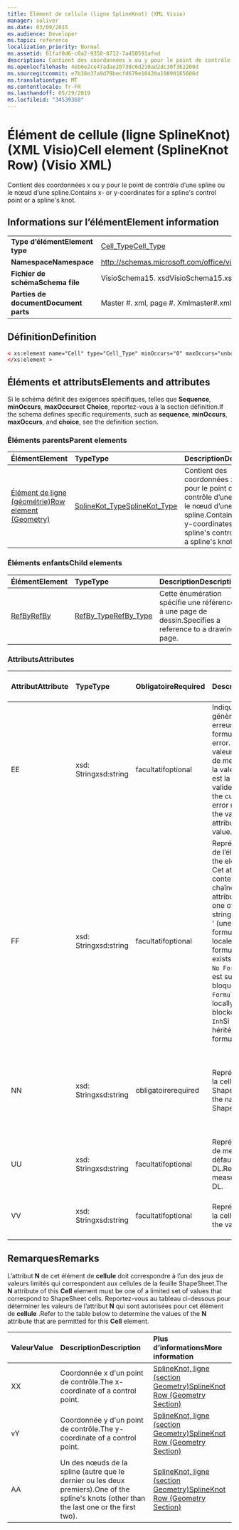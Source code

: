 ```yaml
---
title: Élément de cellule (ligne SplineKnot) (XML Visio)
manager: soliver
ms.date: 03/09/2015
ms.audience: Developer
ms.topic: reference
localization_priority: Normal
ms.assetid: 61faf0d6-c0a2-9350-8712-7a450591afad
description: Contient des coordonnées x ou y pour le point de contrôle d’une spline ou le nœud d’une spline.
ms.openlocfilehash: 4eb6e2ce47adae20738c0d210ad2dc30f362200d
ms.sourcegitcommit: e7b38e37a9d79becfd679e10420a19890165606d
ms.translationtype: MT
ms.contentlocale: fr-FR
ms.lasthandoff: 05/29/2019
ms.locfileid: "34539368"
---
```

# <a name="cell-element-splineknot-row-visio-xml"></a><span data-ttu-id="fa497-103">Élément de cellule (ligne SplineKnot) (XML Visio)</span><span class="sxs-lookup"><span data-stu-id="fa497-103">Cell element (SplineKnot Row) (Visio XML)</span></span>

<span data-ttu-id="fa497-104">Contient des coordonnées x ou y pour le point de contrôle d’une spline ou le nœud d’une spline.</span><span class="sxs-lookup"><span data-stu-id="fa497-104">Contains x- or y-coordinates for a spline's control point or a spline's knot.</span></span>
  
## <a name="element-information"></a><span data-ttu-id="fa497-105">Informations sur l’élément</span><span class="sxs-lookup"><span data-stu-id="fa497-105">Element information</span></span>

|||
|:-----|:-----|
|<span data-ttu-id="fa497-106">**Type d’élément**</span><span class="sxs-lookup"><span data-stu-id="fa497-106">**Element type**</span></span> <br/> |[<span data-ttu-id="fa497-107">Cell_Type</span><span class="sxs-lookup"><span data-stu-id="fa497-107">Cell_Type</span></span>](cell_type-complextypevisio-xml.md) <br/> |
|<span data-ttu-id="fa497-108">**Namespace**</span><span class="sxs-lookup"><span data-stu-id="fa497-108">**Namespace**</span></span> <br/> |http://schemas.microsoft.com/office/visio/2012/main  <br/> |
|<span data-ttu-id="fa497-109">**Fichier de schéma**</span><span class="sxs-lookup"><span data-stu-id="fa497-109">**Schema file**</span></span> <br/> |<span data-ttu-id="fa497-110">VisioSchema15. xsd</span><span class="sxs-lookup"><span data-stu-id="fa497-110">VisioSchema15.xsd</span></span>  <br/> |
|<span data-ttu-id="fa497-111">**Parties de document**</span><span class="sxs-lookup"><span data-stu-id="fa497-111">**Document parts**</span></span> <br/> |<span data-ttu-id="fa497-112">Master #. xml, page #. Xml</span><span class="sxs-lookup"><span data-stu-id="fa497-112">master#.xml, page#.xml</span></span>  <br/> |
   
## <a name="definition"></a><span data-ttu-id="fa497-113">Définition</span><span class="sxs-lookup"><span data-stu-id="fa497-113">Definition</span></span>

```XML
< xs:element name="Cell" type="Cell_Type" minOccurs="0" maxOccurs="unbounded" >
</xs:element >
```

## <a name="elements-and-attributes"></a><span data-ttu-id="fa497-114">Éléments et attributs</span><span class="sxs-lookup"><span data-stu-id="fa497-114">Elements and attributes</span></span>

<span data-ttu-id="fa497-115">Si le schéma définit des exigences spécifiques, telles que **Sequence**, **minOccurs**, **maxOccurs**et **Choice**, reportez-vous à la section définition.</span><span class="sxs-lookup"><span data-stu-id="fa497-115">If the schema defines specific requirements, such as **sequence**, **minOccurs**, **maxOccurs**, and **choice**, see the definition section.</span></span> 
  
### <a name="parent-elements"></a><span data-ttu-id="fa497-116">Éléments parents</span><span class="sxs-lookup"><span data-stu-id="fa497-116">Parent elements</span></span>

|<span data-ttu-id="fa497-117">**Élément**</span><span class="sxs-lookup"><span data-stu-id="fa497-117">**Element**</span></span>|<span data-ttu-id="fa497-118">**Type**</span><span class="sxs-lookup"><span data-stu-id="fa497-118">**Type**</span></span>|<span data-ttu-id="fa497-119">**Description**</span><span class="sxs-lookup"><span data-stu-id="fa497-119">**Description**</span></span>|
|:-----|:-----|:-----|
|[<span data-ttu-id="fa497-120">Élément de ligne (géométrie)</span><span class="sxs-lookup"><span data-stu-id="fa497-120">Row element (Geometry)</span></span>](row-element-geometry-sectionvisio-xml.md) <br/> |[<span data-ttu-id="fa497-121">SplineKot_Type</span><span class="sxs-lookup"><span data-stu-id="fa497-121">SplineKot_Type</span></span>](splineknot_type-complextypevisio-xml.md) <br/> |<span data-ttu-id="fa497-122">Contient des coordonnées x ou y pour le point de contrôle d’une spline ou le nœud d’une spline.</span><span class="sxs-lookup"><span data-stu-id="fa497-122">Contains x- or y-coordinates for a spline's control point or a spline's knot.</span></span>  <br/> |
   
### <a name="child-elements"></a><span data-ttu-id="fa497-123">Éléments enfants</span><span class="sxs-lookup"><span data-stu-id="fa497-123">Child elements</span></span>

|<span data-ttu-id="fa497-124">**Élément**</span><span class="sxs-lookup"><span data-stu-id="fa497-124">**Element**</span></span>|<span data-ttu-id="fa497-125">**Type**</span><span class="sxs-lookup"><span data-stu-id="fa497-125">**Type**</span></span>|<span data-ttu-id="fa497-126">**Description**</span><span class="sxs-lookup"><span data-stu-id="fa497-126">**Description**</span></span>|
|:-----|:-----|:-----|
|[<span data-ttu-id="fa497-127">RefBy</span><span class="sxs-lookup"><span data-stu-id="fa497-127">RefBy</span></span>](refby-element-cell_type-complextypevisio-xml.md) <br/> |[<span data-ttu-id="fa497-128">RefBy_Type</span><span class="sxs-lookup"><span data-stu-id="fa497-128">RefBy_Type</span></span>](refby_type-complextypevisio-xml.md) <br/> |<span data-ttu-id="fa497-129">Cette énumération spécifie une référence à une page de dessin.</span><span class="sxs-lookup"><span data-stu-id="fa497-129">Specifies a reference to a drawing page.</span></span>  <br/> |
   
### <a name="attributes"></a><span data-ttu-id="fa497-130">Attributs</span><span class="sxs-lookup"><span data-stu-id="fa497-130">Attributes</span></span>

|<span data-ttu-id="fa497-131">**Attribut**</span><span class="sxs-lookup"><span data-stu-id="fa497-131">**Attribute**</span></span>|<span data-ttu-id="fa497-132">**Type**</span><span class="sxs-lookup"><span data-stu-id="fa497-132">**Type**</span></span>|<span data-ttu-id="fa497-133">**Obligatoire**</span><span class="sxs-lookup"><span data-stu-id="fa497-133">**Required**</span></span>|<span data-ttu-id="fa497-134">**Description**</span><span class="sxs-lookup"><span data-stu-id="fa497-134">**Description**</span></span>|<span data-ttu-id="fa497-135">**Valeurs possibles**</span><span class="sxs-lookup"><span data-stu-id="fa497-135">**Possible values**</span></span>|
|:-----|:-----|:-----|:-----|:-----|
|<span data-ttu-id="fa497-136">E</span><span class="sxs-lookup"><span data-stu-id="fa497-136">E</span></span>  <br/> |<span data-ttu-id="fa497-137">xsd: String</span><span class="sxs-lookup"><span data-stu-id="fa497-137">xsd:string</span></span>  <br/> |<span data-ttu-id="fa497-138">facultatif</span><span class="sxs-lookup"><span data-stu-id="fa497-138">optional</span></span>  <br/> |<span data-ttu-id="fa497-139">Indique que la formule génère une erreur.</span><span class="sxs-lookup"><span data-stu-id="fa497-139">Indicates that the formula evaluates to an error.</span></span> <span data-ttu-id="fa497-140">La valeur **E** est la valeur actuelle (chaîne de message d’erreur); la valeur de l’attribut **V** est la dernière valeur valide.</span><span class="sxs-lookup"><span data-stu-id="fa497-140">The value of **E** is the current value (an error message string); the value of the **V** attribute is the last valid value.</span></span>  <br/> |<span data-ttu-id="fa497-141">Chaîne de message d’erreur.</span><span class="sxs-lookup"><span data-stu-id="fa497-141">An error message string.</span></span>  <br/> |
|<span data-ttu-id="fa497-142">F</span><span class="sxs-lookup"><span data-stu-id="fa497-142">F</span></span>  <br/> |<span data-ttu-id="fa497-143">xsd: String</span><span class="sxs-lookup"><span data-stu-id="fa497-143">xsd:string</span></span>  <br/> |<span data-ttu-id="fa497-144">facultatif</span><span class="sxs-lookup"><span data-stu-id="fa497-144">optional</span></span>  <br/> | <span data-ttu-id="fa497-145">Représente la formule de l’élément.</span><span class="sxs-lookup"><span data-stu-id="fa497-145">Represents the element's formula.</span></span> <span data-ttu-id="fa497-146">Cet attribut peut contenir l’une des chaînes suivantes:</span><span class="sxs-lookup"><span data-stu-id="fa497-146">This attribute can contain one of the following strings:</span></span>  <br/>  <span data-ttu-id="fa497-147">' (une formule) 'si la formule existe localement</span><span class="sxs-lookup"><span data-stu-id="fa497-147">'(some formula)' if the formula exists locally</span></span>  <br/>  <span data-ttu-id="fa497-148">`No Formula`Si la formule est supprimée ou bloquée localement</span><span class="sxs-lookup"><span data-stu-id="fa497-148">`No Formula` if the formula is locally deleted or blocked</span></span>  <br/>  <span data-ttu-id="fa497-149">`Inh`Si la formule est héritée.</span><span class="sxs-lookup"><span data-stu-id="fa497-149">`Inh` if the formula is inherited.</span></span>  <br/> |<span data-ttu-id="fa497-150">Une formule.</span><span class="sxs-lookup"><span data-stu-id="fa497-150">A formula.</span></span>  <br/> |
|<span data-ttu-id="fa497-151">N</span><span class="sxs-lookup"><span data-stu-id="fa497-151">N</span></span>  <br/> |<span data-ttu-id="fa497-152">xsd: String</span><span class="sxs-lookup"><span data-stu-id="fa497-152">xsd:string</span></span>  <br/> |<span data-ttu-id="fa497-153">obligatoire</span><span class="sxs-lookup"><span data-stu-id="fa497-153">required</span></span>  <br/> |<span data-ttu-id="fa497-154">Représente le nom de la cellule ShapeSheet.</span><span class="sxs-lookup"><span data-stu-id="fa497-154">Represents the name of the ShapeSheet cell.</span></span>  <br/> |<span data-ttu-id="fa497-155">Nom de la cellule ShapeSheet.</span><span class="sxs-lookup"><span data-stu-id="fa497-155">The name of the ShapeSheet cell.</span></span>  <br/> <span data-ttu-id="fa497-156">Consultez la section Remarques ci-dessous.</span><span class="sxs-lookup"><span data-stu-id="fa497-156">See the Remarks section below.</span></span>  <br/> |
|<span data-ttu-id="fa497-157">U</span><span class="sxs-lookup"><span data-stu-id="fa497-157">U</span></span>  <br/> |<span data-ttu-id="fa497-158">xsd: String</span><span class="sxs-lookup"><span data-stu-id="fa497-158">xsd:string</span></span>  <br/> |<span data-ttu-id="fa497-159">facultatif</span><span class="sxs-lookup"><span data-stu-id="fa497-159">optional</span></span>  <br/> |<span data-ttu-id="fa497-160">Représente une unité de mesure la valeur par défaut est DL.</span><span class="sxs-lookup"><span data-stu-id="fa497-160">Represents a unit of measure The default is DL.</span></span>  <br/> |<span data-ttu-id="fa497-161">Unités de la cellule.</span><span class="sxs-lookup"><span data-stu-id="fa497-161">The units of the cell.</span></span>  <br/> |
|<span data-ttu-id="fa497-162">V</span><span class="sxs-lookup"><span data-stu-id="fa497-162">V</span></span>  <br/> |<span data-ttu-id="fa497-163">xsd: String</span><span class="sxs-lookup"><span data-stu-id="fa497-163">xsd:string</span></span>  <br/> |<span data-ttu-id="fa497-164">facultatif</span><span class="sxs-lookup"><span data-stu-id="fa497-164">optional</span></span>  <br/> |<span data-ttu-id="fa497-165">Représente la valeur de la cellule.</span><span class="sxs-lookup"><span data-stu-id="fa497-165">Represents the value of the cell.</span></span>  <br/> |<span data-ttu-id="fa497-166">Valeur de la cellule ShapeSheet.</span><span class="sxs-lookup"><span data-stu-id="fa497-166">The value of the ShapeSheet cell.</span></span>  <br/> |
   
## <a name="remarks"></a><span data-ttu-id="fa497-167">Remarques</span><span class="sxs-lookup"><span data-stu-id="fa497-167">Remarks</span></span>

<span data-ttu-id="fa497-168">L’attribut **N** de cet élément de **cellule** doit correspondre à l’un des jeux de valeurs limités qui correspondent aux cellules de la feuille ShapeSheet.</span><span class="sxs-lookup"><span data-stu-id="fa497-168">The **N** attribute of this **Cell** element must be one of a limited set of values that correspond to ShapeSheet cells.</span></span> <span data-ttu-id="fa497-169">Reportez-vous au tableau ci-dessous pour déterminer les valeurs de l’attribut **N** qui sont autorisées pour cet élément de **cellule** .</span><span class="sxs-lookup"><span data-stu-id="fa497-169">Refer to the table below to determine the values of the **N** attribute that are permitted for this **Cell** element.</span></span> 
  
|<span data-ttu-id="fa497-170">**Valeur**</span><span class="sxs-lookup"><span data-stu-id="fa497-170">**Value**</span></span>|<span data-ttu-id="fa497-171">**Description**</span><span class="sxs-lookup"><span data-stu-id="fa497-171">**Description**</span></span>|<span data-ttu-id="fa497-172">**Plus d’informations**</span><span class="sxs-lookup"><span data-stu-id="fa497-172">**More information**</span></span>|
|:-----|:-----|:-----|
|<span data-ttu-id="fa497-173">X</span><span class="sxs-lookup"><span data-stu-id="fa497-173">X</span></span>  <br/> |<span data-ttu-id="fa497-174">Coordonnée x d'un point de contrôle.</span><span class="sxs-lookup"><span data-stu-id="fa497-174">The x-coordinate of a control point.</span></span>  <br/> |[<span data-ttu-id="fa497-175">SplineKnot, ligne (section Geometry)</span><span class="sxs-lookup"><span data-stu-id="fa497-175">SplineKnot Row (Geometry Section)</span></span>](splineknot-row-geometry-section.md) <br/> |
|<span data-ttu-id="fa497-176">v</span><span class="sxs-lookup"><span data-stu-id="fa497-176">Y</span></span>  <br/> |<span data-ttu-id="fa497-177">Coordonnée y d'un point de contrôle.</span><span class="sxs-lookup"><span data-stu-id="fa497-177">The y-coordinate of a control point.</span></span>  <br/> |[<span data-ttu-id="fa497-178">SplineKnot, ligne (section Geometry)</span><span class="sxs-lookup"><span data-stu-id="fa497-178">SplineKnot Row (Geometry Section)</span></span>](splineknot-row-geometry-section.md) <br/> |
|<span data-ttu-id="fa497-179">A</span><span class="sxs-lookup"><span data-stu-id="fa497-179">A</span></span>  <br/> |<span data-ttu-id="fa497-180">Un des nœuds de la spline (autre que le dernier ou les deux premiers).</span><span class="sxs-lookup"><span data-stu-id="fa497-180">One of the spline's knots (other than the last one or the first two).</span></span>  <br/> |[<span data-ttu-id="fa497-181">SplineKnot, ligne (section Geometry)</span><span class="sxs-lookup"><span data-stu-id="fa497-181">SplineKnot Row (Geometry Section)</span></span>](splineknot-row-geometry-section.md) <br/> |
   

